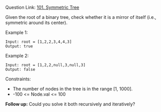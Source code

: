 Question Link: [101. Symmetric Tree](https://leetcode.com/problems/symmetric-tree/?envType=study-plan&id=data-structure-i)

Given the root of a binary tree, check whether it is a mirror of itself (i.e., symmetric around its center).

Example 1:
```
Input: root = [1,2,2,3,4,4,3]
Output: true
```

Example 2:
```
Input: root = [1,2,2,null,3,null,3]
Output: false
``` 

Constraints:

* The number of nodes in the tree is in the range [1, 1000].
* -100 <= Node.val <= 100
 

**Follow up:** Could you solve it both recursively and iteratively?